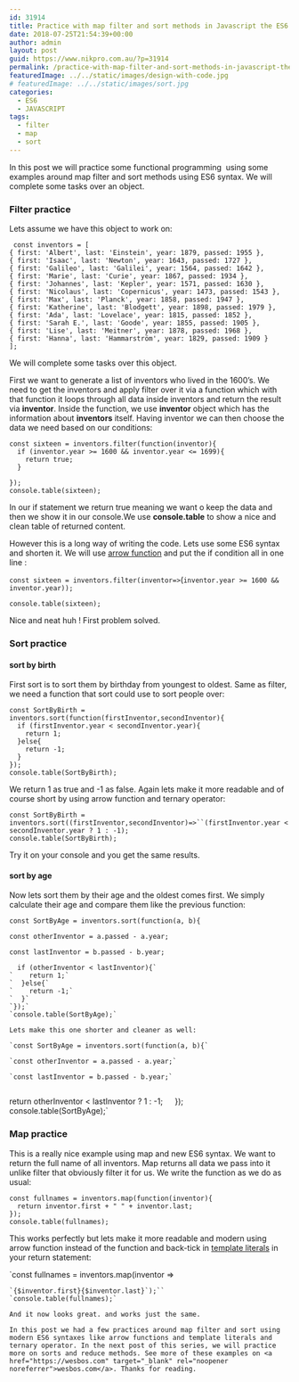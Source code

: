 ```yaml
---
id: 31914
title: Practice with map filter and sort methods in Javascript the ES6 way
date: 2018-07-25T21:54:39+00:00
author: admin
layout: post
guid: https://www.nikpro.com.au/?p=31914
permalink: /practice-with-map-filter-and-sort-methods-in-javascript-the-es6-way/
featuredImage: ../../static/images/design-with-code.jpg
# featuredImage: ../../static/images/sort.jpg
categories:
  - ES6
  - JAVASCRIPT
tags:
  - filter
  - map
  - sort
---
```

In this post we will practice some functional programming  using some examples around map filter and sort methods using ES6 syntax. We will complete some tasks over an object.

### Filter practice

Lets assume we have this object to work on:

` const inventors = [`  
`{ first: 'Albert', last: 'Einstein', year: 1879, passed: 1955 },`  
`{ first: 'Isaac', last: 'Newton', year: 1643, passed: 1727 },`  
`{ first: 'Galileo', last: 'Galilei', year: 1564, passed: 1642 },`  
`{ first: 'Marie', last: 'Curie', year: 1867, passed: 1934 },`  
`{ first: 'Johannes', last: 'Kepler', year: 1571, passed: 1630 },`  
`{ first: 'Nicolaus', last: 'Copernicus', year: 1473, passed: 1543 },`  
`{ first: 'Max', last: 'Planck', year: 1858, passed: 1947 },`  
`{ first: 'Katherine', last: 'Blodgett', year: 1898, passed: 1979 },`  
`{ first: 'Ada', last: 'Lovelace', year: 1815, passed: 1852 },`  
`{ first: 'Sarah E.', last: 'Goode', year: 1855, passed: 1905 },`  
`{ first: 'Lise', last: 'Meitner', year: 1878, passed: 1968 },`  
`{ first: 'Hanna', last: 'Hammarström', year: 1829, passed: 1909 }`  
`];`

We will complete some tasks over this object. 

First we want to generate a list of inventors who lived in the 1600&#8217;s. We need to get the inventors and apply filter over it via a function which with that function it loops through all data inside inventors and return the result via **inventor**. Inside the function, we use **inventor** object which has the information about **inventors** itself. Having inventor we can then choose the data we need based on our conditions:

`const sixteen = inventors.filter(function(inventor){`  
`  if (inventor.year >= 1600 && inventor.year <= 1699){`  
`    return true;`  
`  }`

`});`  
`console.table(sixteen);`

In our if statement we return true meaning we want o keep the data and then we show it in our console.We use **console.table** to show a nice and clean table of returned content.

However this is a long way of writing the code. Lets use some ES6 syntax and shorten it. We will use [arrow function](https://www.nikpro.com.au/all-you-need-to-know-about-arrow-functions-in-javascript/) and put the if condition all in one line :

`const sixteen = inventors.filter(inventor=>`(`inventor.year >= 1600 && inventor.year));`

`console.table(sixteen);`

Nice and neat huh ! First problem solved.

### Sort practice

#### sort by birth

First sort is to sort them by birthday from youngest to oldest. Same as filter, we need a function that sort could use to sort people over:

`const SortByBirth = inventors.sort(function(firstInventor,secondInventor){`  
`  if (firstInventor.year < secondInventor.year){`  
`    return 1;`  
`  }else{`  
`    return -1;`  
`  }`  
`});`  
`console.table(SortByBirth);`

We return 1 as true and -1 as false. Again lets make it more readable and of course short by using arrow function and ternary operator:

`const SortByBirth = inventors.sort((firstInventor,secondInventor)=>``(firstInventor.year < secondInventor.year ? 1 : -1);`  
`console.table(SortByBirth);`

Try it on your console and you get the same results.

#### sort by age

Now lets sort them by their age and the oldest comes first. We simply calculate their age and compare them like the previous function:

`const SortByAge = inventors.sort(function(a, b){`

`const otherInventor = a.passed - a.year;`

`const lastInventor = b.passed - b.year;`


```
  if (otherInventor < lastInventor){`  
`    return 1;`  
`  }else{`  
`    return -1;`  
`  }`  
`});`  
`console.table(SortByAge);`

Lets make this one shorter and cleaner as well:

`const SortByAge = inventors.sort(function(a, b){`

`const otherInventor = a.passed - a.year;`

`const lastInventor = b.passed - b.year;`


```
return otherInventor < lastInventor ? 1 : -1;`  
`});`  
`console.table(SortByAge);`

### Map practice

This is a really nice example using map and new ES6 syntax. We want to return the full name of all inventors. Map returns all data we pass into it unlike filter that obviously filter it for us. We write the function as we do as usual:

`const fullnames = inventors.map(function(inventor){`  
`  return inventor.first + " " + inventor.last;`  
`});`  
`console.table(fullnames);`

This works perfectly but lets make it more readable and modern using arrow function instead of the function and back-tick in [template literals](https://www.nikpro.com.au/template-literals-in-js6-explained/) in your return statement:

`const fullnames = inventors.map(inventor =>
```
`{$inventor.first}{$inventor.last}`);``  
`console.table(fullnames);`

And it now looks great. and works just the same.

In this post we had a few practices around map filter and sort using modern ES6 syntaxes like arrow functions and template literals and ternary operator. In the next post of this series, we will practice more on sorts and reduce methods. See more of these examples on <a href="https://wesbos.com" target="_blank" rel="noopener noreferrer">wesbos.com</a>. Thanks for reading.